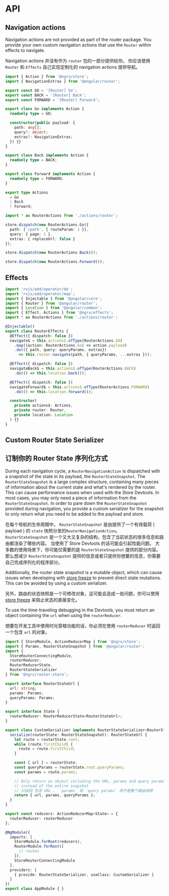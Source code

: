 # API
## Navigation actions

Navigation actions are not provided as part of the router package. You provide your own
custom navigation actions that use the `Router` within effects to navigate.

Navigation actions 并没有作为 `router` 包的一部分提供给你。 你应该使用 `Router` 和 `Effects` 自己实现定制化的 navigation actions 提供导航。

```ts
import { Action } from '@ngrx/store';
import { NavigationExtras } from '@angular/router';

export const GO = '[Router] Go';
export const BACK = '[Router] Back';
export const FORWARD = '[Router] Forward';

export class Go implements Action {
  readonly type = GO;

  constructor(public payload: {
    path: any[];
    query?: object;
    extras?: NavigationExtras;
  }) {}
}

export class Back implements Action {
  readonly type = BACK;
}

export class Forward implements Action {
  readonly type = FORWARD;
}

export type Actions
  = Go
  | Back
  | Forward;
```

```ts
import * as RouterActions from './actions/router';

store.dispatch(new RouterActions.Go({
  path: ['/path', { routeParam: 1 }],
  query: { page: 1 },
  extras: { replaceUrl: false }
});

store.dispatch(new RouterActions.Back());

store.dispatch(new RouterActions.Forward());
```
## Effects

```ts
import 'rxjs/add/operator/do';
import 'rxjs/add/operator/map';
import { Injectable } from '@angular/core';
import { Router } from '@angular/router';
import { Location } from '@angular/common';
import { Effect, Actions } from '@ngrx/effects';
import * as RouterActions from './actions/router';

@Injectable()
export class RouterEffects {
  @Effect({ dispatch: false })
  navigate$ = this.actions$.ofType(RouterActions.GO)
    .map((action: RouterActions.Go) => action.payload)
    .do(({ path, query: queryParams, extras})
      => this.router.navigate(path, { queryParams, ...extras }));

  @Effect({ dispatch: false })
  navigateBack$ = this.actions$.ofType(RouterActions.BACK)
    .do(() => this.location.back());

  @Effect({ dispatch: false })
  navigateForward$ = this.actions$.ofType(RouterActions.FORWARD)
    .do(() => this.location.forward());    

  constructor(
    private actions$: Actions,
    private router: Router,
    private location: Location
  ) {}
}
```
## Custom Router State Serializer
## 订制你的 Router State 序列化方式

During each navigation cycle, a `RouterNavigationAction` is dispatched with a snapshot of the state in its payload, the `RouterStateSnapshot`. The `RouterStateSnapshot` is a large complex structure, containing many pieces of information about the current state and what's rendered by the router. This can cause performance
issues when used with the Store Devtools. In most cases, you may only need a piece of information from the `RouterStateSnapshot`. In order to pare down the `RouterStateSnapshot` provided during navigation, you provide a custom serializer for the snapshot to only return what you need to be added to the payload and store.

在每个导航的生命周期中，  `RouterStateSnapshot` 是由提供了一个有效载荷 ( payload ) 的 `state` 快照分发的`RouterNavigationAction`。 `RouterStateSnapshot` 是一个又大又复杂的结构，包含了当前状态的很多信息和路由都渲染了哪些内容。 当使用了 Store Devtools 的话可能会引起性能问题。 大多数的使用场景下，你可能仅需要的是 `RouterStateSnapshot` 提供的部分内容。那么想减少 `RouterStateSnapshot` 提供的信息或者只提供你想要的信息，你需要自己完成序列化的程序部分。

Additionally, the router state snapshot is a mutable object, which can cause issues when developing with [store freeze](https://github.com/brandonroberts/ngrx-store-freeze) to prevent direct state mutations. This can be avoided by using a custom serializer.

另外，路由的状态快照是一个可修改对象，这可能会造成一些问题，你可以使用 [store freeze](https://github.com/brandonroberts/ngrx-store-freeze) 来阻止状态的直接变化。

To use the time-traveling debugging in the Devtools, you must return an object containing the `url` when using the `routerReducer`.

想要在开发工具中使用时光穿梭功能的话，你必须在使用 `routerReducer` 时返回一个包含 `url` 的对象。

```ts
import { StoreModule, ActionReducerMap } from '@ngrx/store';
import { Params, RouterStateSnapshot } from '@angular/router';
import {
  StoreRouterConnectingModule,
  routerReducer,
  RouterReducerState,
  RouterStateSerializer
} from '@ngrx/router-store';

export interface RouterStateUrl {
  url: string;
  params: Params;
  queryParams: Params;
}

export interface State {
  routerReducer: RouterReducerState<RouterStateUrl>;
}

export class CustomSerializer implements RouterStateSerializer<RouterStateUrl> {
  serialize(routerState: RouterStateSnapshot): RouterStateUrl {
    let route = routerState.root;
    while (route.firstChild) {
      route = route.firstChild;
    }

    const { url } = routerState;
    const queryParams = routerState.root.queryParams;
    const params = route.params;

    // Only return an object including the URL, params and query params
    // instead of the entire snapshot
    // 只返回 包含 URL 、 `params` 和 `query params` 而不是整个路由快照
    return { url, params, queryParams };
  }
}

export const reducers: ActionReducerMap<State> = {
  routerReducer: routerReducer
};

@NgModule({
  imports: [
    StoreModule.forRoot(reducers),
    RouterModule.forRoot([
      // routes
    ]),
    StoreRouterConnectingModule
  ],
  providers: [
    { provide: RouterStateSerializer, useClass: CustomSerializer }
  ]
})
export class AppModule { }
```
